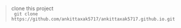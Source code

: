 

> clone this project <br>
``` git clone https://github.com/ankittaxak5717/ankittaxak5717.github.io.git```
